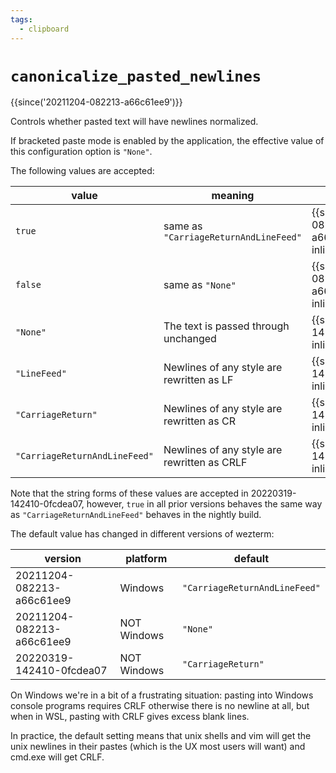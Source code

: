 ```yaml
---
tags:
  - clipboard
---
```

# `canonicalize_pasted_newlines`

{{since('20211204-082213-a66c61ee9')}}

Controls whether pasted text will have newlines normalized.

If bracketed paste mode is enabled by the application, the effective
value of this configuration option is `"None"`.

The following values are accepted:

|value|meaning|version|
|-----|-------|---------------|
|`true` |same as `"CarriageReturnAndLineFeed"`|{{since('20211204-082213-a66c61ee9', inline=True)}}|
|`false` |same as `"None"`|{{since('20211204-082213-a66c61ee9', inline=True)}}|
|`"None"` |The text is passed through unchanged|{{since('20220319-142410-0fcdea07', inline=True)}}|
|`"LineFeed"` |Newlines of any style are rewritten as LF|{{since('20220319-142410-0fcdea07', inline=True)}}|
|`"CarriageReturn"` |Newlines of any style are rewritten as CR|{{since('20220319-142410-0fcdea07', inline=True)}}|
|`"CarriageReturnAndLineFeed"` |Newlines of any style are rewritten as CRLF|{{since('20220319-142410-0fcdea07', inline=True)}}|

Note that the string forms of these values are accepted in 20220319-142410-0fcdea07,
however, `true` in all prior versions behaves the same way as
`"CarriageReturnAndLineFeed"` behaves in the nightly build.

The default value has changed in different versions of wezterm:

|version|platform|default|
|-------|--------|-------|
|20211204-082213-a66c61ee9|Windows|`"CarriageReturnAndLineFeed"`|
|20211204-082213-a66c61ee9|NOT Windows|`"None"`|
|20220319-142410-0fcdea07|NOT Windows|`"CarriageReturn"`|

On Windows we're in a bit of a frustrating situation: pasting into
Windows console programs requires CRLF otherwise there is no newline
at all, but when in WSL, pasting with CRLF gives excess blank lines.

In practice, the default setting means that unix shells and vim will get the
unix newlines in their pastes (which is the UX most users will want) and
cmd.exe will get CRLF.

